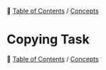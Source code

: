 🔖 [Table of Contents](../README.md) / [Concepts](README.md)

# Copying Task

🔖 [Table of Contents](../README.md) / [Concepts](README.md)
